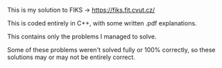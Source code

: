 This is my solution to FIKS -> https://fiks.fit.cvut.cz/

This is coded entirely in C++, with some written .pdf explanations.

This contains only the problems I managed to solve.

Some of these problems weren't solved fully or 100% correctly, so these solutions may or may not be entirely correct.


